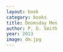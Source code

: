 ```yaml
---
layout: book
category: books
title: Doomsday Men
author: P. D. Smith
year: 2013
image: dm.jpg
---
```

